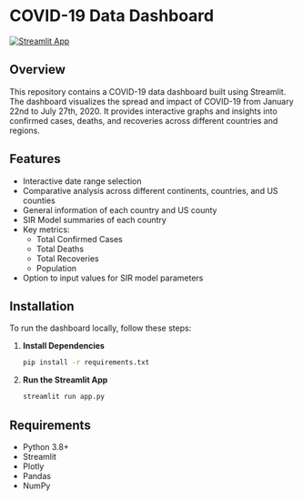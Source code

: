 # COVID-19 Data Dashboard

[![Streamlit App](https://static.streamlit.io/badges/streamlit_badge_black_white.svg)](https://kkcovid19dashboard.streamlit.app/)

## Overview

This repository contains a COVID-19 data dashboard built using Streamlit. The dashboard visualizes the spread and impact of COVID-19 from January 22nd to July 27th, 2020. It provides interactive graphs and insights into confirmed cases, deaths, and recoveries across different countries and regions.


## Features

- Interactive date range selection
- Comparative analysis across different continents, countries, and US counties
- General information of each country and US county
- SIR Model summaries of each country
- Key metrics:
  - Total Confirmed Cases
  - Total Deaths
  - Total Recoveries 
  - Population
- Option to input values for SIR model parameters


## Installation
To run the dashboard locally, follow these steps:

1. **Install Dependencies**
   ```bash
   pip install -r requirements.txt
   ```

2. **Run the Streamlit App**
   ```bash
   streamlit run app.py
   ```

## Requirements

- Python 3.8+
- Streamlit
- Plotly
- Pandas
- NumPy
